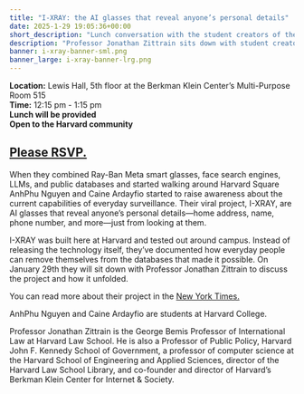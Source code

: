 ```yaml
---
title: "I-XRAY: the AI glasses that reveal anyone’s personal details"
date: 2025-1-29 19:05:36+00:00
short_description: "Lunch conversation with the student creators of the viral I-XRAY, the AI glasses that reveal anyone’s personal details."
description: "Professor Jonathan Zittrain sits down with student creators AnhPhu Nguyen and Caine Ardayfio to discuss the project and how everyday people can remove their information from the data sources that made it possible."
banner: i-xray-banner-sml.png
banner_large: i-xray-banner-lrg.png
---
```

**Location:** Lewis Hall, 5th floor at the Berkman Klein Center’s Multi-Purpose Room 515<br />
**Time:** 12:15 pm - 1:15 pm<br />
**Lunch will be provided**<br />
**Open to the Harvard community**

## <a href="https://docs.google.com/forms/d/e/1FAIpQLSfIkFzZcRi1pOsEDAZHXLebvZry3VbRoFmW27aDiAHdnrF07g/viewform?usp=header">Please RSVP.</a>

When they combined Ray-Ban Meta smart glasses, face search engines, LLMs, and public databases and started walking around Harvard Square AnhPhu Nguyen and Caine Ardayfio started to raise awareness about the current capabilities of everyday surveillance. Their viral project, I-XRAY, are AI glasses that reveal anyone’s personal details—home address, name, phone number, and more—just from looking at them. 

I-XRAY was built here at Harvard and tested out around campus. Instead of releasing the technology itself, they’ve documented how everyday people can remove themselves from the databases that made it possible. On January 29th they will sit down with Professor Jonathan Zittrain to discuss the project and how it unfolded. 

You can read more about their project in the <a href="https://www.nytimes.com/2024/10/24/technology/facial-recognition-glasses-privacy-harvard.html">New York Times.</a> 

AnhPhu Nguyen and Caine Ardayfio are students at Harvard College. 

Professor Jonathan Zittrain is the George Bemis Professor of International Law at Harvard Law School. He is also a Professor of Public Policy, Harvard John F. Kennedy School of Government, a professor of computer science at the Harvard School of Engineering and Applied Sciences, director of the Harvard Law School Library, and co-founder and director of Harvard’s Berkman Klein Center for Internet & Society.


